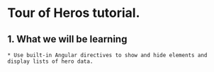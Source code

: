 # Tour of Heros tutorial. 
## 1. What we will be learning 
    * Use built-in Angular directives to show and hide elements and display lists of hero data.